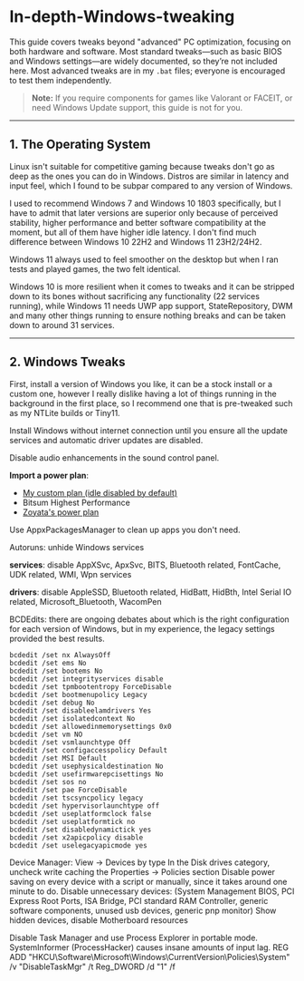 # In-depth-Windows-tweaking

This guide covers tweaks beyond "advanced" PC optimization, focusing on both hardware and software. Most standard tweaks—such as basic BIOS and Windows settings—are widely documented, so they’re not included here. Most advanced tweaks are in my `.bat` files; everyone is encouraged to test them independently.

> **Note:** If you require components for games like Valorant or FACEIT, or need Windows Update support, this guide is not for you.

---

## 1. The Operating System

Linux isn't suitable for competitive gaming because tweaks don't go as deep as the ones you can do in Windows. Distros are similar in latency and input feel, which I found to be subpar compared to any version of Windows.

I used to recommend Windows 7 and Windows 10 1803 specifically, but I have to admit that later versions are superior only because of perceived stability, higher performance and better software compatibility at the moment, but all of them have higher idle latency. I don't find much difference between Windows 10 22H2 and Windows 11 23H2/24H2.<br>

Windows 11 always used to feel smoother on the desktop but when I ran tests and played games, the two felt identical.<br>

Windows 10 is more resilient when it comes to tweaks and it can be stripped down to its bones without sacrificing any functionality (22 services running), while Windows 11 needs UWP app support, StateRepository, DWM and many other things running to ensure nothing breaks and can be taken down to around 31 services.

---

## 2. Windows Tweaks

First, install a version of Windows you like, it can be a stock install or a custom one, however I really dislike having a lot of things running in the background in the first place,
so I recommend one that is pre-tweaked such as my NTLite builds or Tiny11.

Install Windows without internet connection until you ensure all the update services and automatic driver updates are disabled.

Disable audio enhancements in the sound control panel.

**Import a power plan**:
   - [My custom plan (idle disabled by default)](https://github.com/Hyyote/files-/blob/main/Hyote.pow)
   - Bitsum Highest Performance
   - [Zoyata's power plan](https://github.com/IDIVASM/POWERPLAN-WINDOWS-10-)

Use AppxPackagesManager to clean up apps you don't need.

Autoruns: unhide Windows services

**services**: disable AppXSvc, ApxSvc, BITS, Bluetooth related, FontCache, UDK related, WMI, Wpn services

**drivers**: disable AppleSSD, Bluetooth related, HidBatt, HidBth, Intel Serial IO related, Microsoft_Bluetooth, WacomPen

BCDEdits: there are ongoing debates about which is the right configuration for each version of Windows, but in my experience, the legacy settings provided the best results.
   ```batch
bcdedit /set nx AlwaysOff
bcdedit /set ems No
bcdedit /set bootems No
bcdedit /set integrityservices disable
bcdedit /set tpmbootentropy ForceDisable
bcdedit /set bootmenupolicy Legacy
bcdedit /set debug No
bcdedit /set disableelamdrivers Yes
bcdedit /set isolatedcontext No
bcdedit /set allowedinmemorysettings 0x0
bcdedit /set vm NO
bcdedit /set vsmlaunchtype Off
bcdedit /set configaccesspolicy Default
bcdedit /set MSI Default
bcdedit /set usephysicaldestination No
bcdedit /set usefirmwarepcisettings No
bcdedit /set sos no
bcdedit /set pae ForceDisable
bcdedit /set tscsyncpolicy legacy
bcdedit /set hypervisorlaunchtype off
bcdedit /set useplatformclock false
bcdedit /set useplatformtick no
bcdedit /set disabledynamictick yes
bcdedit /set x2apicpolicy disable
bcdedit /set uselegacyapicmode yes
```
Device Manager:
View -> Devices by type
In the Disk drives category, uncheck write caching the Properties -> Policies section
Disable power saving on every device with a script or manually, since it takes around one minute to do.
Disable unnecessary devices: (System Management BIOS, PCI Express Root Ports, ISA Bridge, PCI standard RAM Controller, generic software components, unused usb devices, generic pnp monitor)
Show hidden devices, disable Motherboard resources

Disable Task Manager and use Process Explorer in portable mode. SystemInformer (ProcessHacker) causes insane amounts of input lag.
REG ADD "HKCU\Software\Microsoft\Windows\CurrentVersion\Policies\System" /v "DisableTaskMgr" /t Reg_DWORD /d "1" /f 

